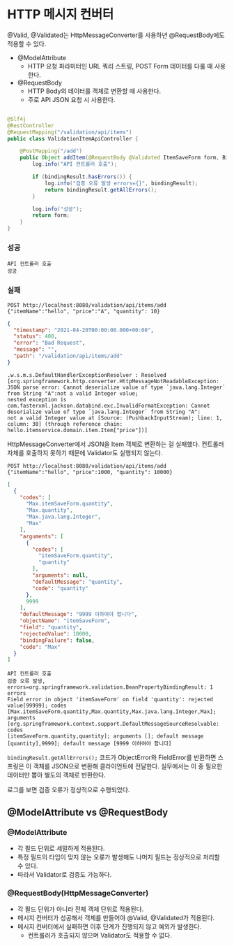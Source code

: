 # HTTP 메시지 컨버터

@Valid, @Validated는 HttpMessageConverter를 사용하년 @RequestBody에도 적용할 수 있다.

- @ModelAttribute
    - HTTP 요청 파라미터인 URL 쿼리 스트링, POST Form 데이터를 다룰 때 사용한다.
- @RequestBody
    - HTTP Body의 데이터를 객체로 변환할 때 사용한다.
    - 주로 API JSON 요청 시 사용한다.

```java

@Slf4j
@RestController
@RequestMapping("/validation/api/items")
public class ValidationItemApiController {

    @PostMapping("/add")
    public Object addItem(@RequestBody @Validated ItemSaveForm form, BindingResult bindingResult) {
        log.info("API 컨트롤러 호출");

        if (bindingResult.hasErrors()) {
            log.info("검증 오류 발생 errors={}", bindingResult);
            return bindingResult.getAllErrors();
        }

        log.info("성공");
        return form;
    }
}
```

### 성공

```text
API 컨트롤러 호출
성공
```

### 실패

```text
POST http://localhost:8080/validation/api/items/add
{"itemName":"hello", "price":"A", "quantity": 10}
```

```json
{
  "timestamp": "2021-04-20T00:00:00.000+00:00",
  "status": 400,
  "error": "Bad Request",
  "message": "",
  "path": "/validation/api/items/add"
}
```

```text
.w.s.m.s.DefaultHandlerExceptionResolver : Resolved [org.springframework.http.converter.HttpMessageNotReadableException: 
JSON parse error: Cannot deserialize value of type `java.lang.Integer` from String "A":not a valid Integer value; 
nested exception is com.fasterxml.jackson.databind.exc.InvalidFormatException: Cannot deserialize value of type `java.lang.Integer` from String "A": 
not a valid Integer value at [Source: (PushbackInputStream); line: 1, column: 30] (through reference chain: hello.itemservice.domain.item.Item["price"])]
```

HttpMessageConverter에서 JSON을 Item 객체로 변환하는 걸 실패했다. 컨트롤러 자체를 호출하지 못하기 때문에 Validator도 실행되지 않는다.

```text
POST http://localhost:8080/validation/api/items/add
{"itemName":"hello", "price":1000, "quantity": 10000}
```

```json
[
  {
    "codes": [
      "Max.itemSaveForm.quantity",
      "Max.quantity",
      "Max.java.lang.Integer",
      "Max"
    ],
    "arguments": [
      {
        "codes": [
          "itemSaveForm.quantity",
          "quantity"
        ],
        "arguments": null,
        "defaultMessage": "quantity",
        "code": "quantity"
      },
      9999
    ],
    "defaultMessage": "9999 이하여야 합니다",
    "objectName": "itemSaveForm",
    "field": "quantity",
    "rejectedValue": 10000,
    "bindingFailure": false,
    "code": "Max"
  }
]
```

```text
API 컨트롤러 호출
검증 오류 발생, errors=org.springframework.validation.BeanPropertyBindingResult: 1 errors
Field error in object 'itemSaveForm' on field 'quantity': rejected value[99999]; codes
[Max.itemSaveForm.quantity,Max.quantity,Max.java.lang.Integer,Max]; arguments
[org.springframework.context.support.DefaultMessageSourceResolvable: codes
[itemSaveForm.quantity,quantity]; arguments []; default message
[quantity],9999]; default message [9999 이하여야 합니다]
```

`bindingResult.getAllErrors();` 코드가 ObjectError와 FieldError를 반환하면 스프링은 이 객체를 JSON으로 변환해 클라이언트에 전달한다. 실무에서는 이 중 필요한 데이터만
뽑아 별도의 객체로 반환한다.

로그를 보면 검증 오류가 정상적으로 수행되었다.

## @ModelAttribute vs @RequestBody

### @ModelAttribute

- 각 필드 단위로 세밀하게 적용된다.
- 특정 필드의 타입이 맞지 않는 오류가 발생해도 나머지 필드는 정상적으로 처리할 수 있다.
- 따라서 Validator로 검증도 가능하다.

### @RequestBody(HttpMessageConverter)

- 각 필드 단위가 아니라 전체 객체 단위로 적용된다.
- 메시지 컨버터가 성공해서 객체를 만들어야 @Valid, @Validated가 적용된다.
- 메시지 컨버터에서 실패하면 이후 단계가 진행되지 않고 예외가 발생한다.
    - 컨트롤러가 호출되지 않으며 Validator도 적용할 수 없다.